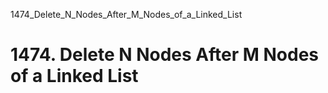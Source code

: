 1474_Delete_N_Nodes_After_M_Nodes_of_a_Linked_List
# 1474. Delete N Nodes After M Nodes of a Linked List


